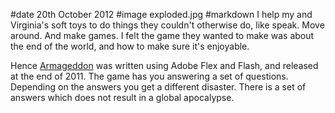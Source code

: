 #date 20th October 2012
#image exploded.jpg
#markdown
I help my and Virginia's soft toys to do things they couldn't otherwise do, like speak.  Move around.  And make games.  I felt the game they wanted to make was about the end of the world, and how to make sure it's enjoyable.

Hence [Armageddon](https://www.alofmethbin.com/Games/Armageddon/release/) was written using Adobe Flex and Flash, and released at the end of 2011.  The game has you answering a set of questions.  Depending on the answers you get a different disaster.  There is a set of answers which does not result in a global apocalypse.
